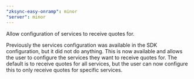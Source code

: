 ```yaml
---
"zksync-easy-onramp": minor
"server": minor
---
```


Allow configuration of services to receive quotes for.

Previously the services configuration was available in the SDK configuration,
but it did not do anything. This is now available and allows the user to
configure the services they want to receive quotes for. The default is
to receive quotes for all services, but the user can now configure this
to only receive quotes for specific services.
